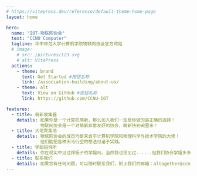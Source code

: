 ```yaml
---
# https://vitepress.dev/reference/default-theme-home-page
layout: home

hero:
  name: "IOT-物联网协会"
  text: "CCNU Computer"
  tagline: 华中师范大学计算机学院物联网协会官方网站
  # image:
    # src: /pictures/123.svg
    # alt: VitePress
  actions:
    - theme: brand
      text: Get Started #按钮名称
      link: /association-building/about-us/
    - theme: alt
      text: View on GitHub #按钮名称
      link: https://github.com/CCNU-IOT

features:
  - title: 萌新收集器
    details: 如果你是一个计算机萌新，那么加入我们一定是你做的最正确的选择！
             物联网协会是一个对萌新非常友好的协会，萌新快到碗里来！
  - title: 大佬聚集地
    details: 物联网协会的成员均是来自于计算机学院和物理科学与技术学院的大佬！
             他们能把各种天马行空的想法付诸于实践。
  - title: 学姐招待所
    details: 你在现实中见过焊板子的学姐吗，当然我也没见过......但我们协会学姐多多，报名不亏！
  - title: 联系我们 
    details: 如果您有任何问题，可以随时联系我们，附上我们的邮箱：altogether@ccnuiot.cn
---
```

<style>
:root {
  --vp-home-hero-name-color: transparent;
  --vp-home-hero-name-background: -webkit-linear-gradient(120deg, #bd34fe, #41d1ff);
}
</style>